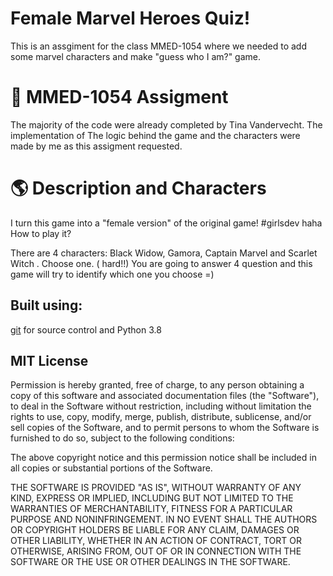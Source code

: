 # Female Marvel Heroes Quiz!

This is an assgiment for the class MMED-1054 where we needed to add some marvel characters and make "guess who I am?" game. 


# :closed_book: MMED-1054 Assigment

The majority of the code were already completed by Tina Vandervecht. The implementation of The logic behind the game and the characters were made by me as this assigment requested.

# :earth_americas: Description and Characters

I turn this game into a "female version" of the original game! #girlsdev haha
How to play it? 

There are 4 characters: Black Widow, Gamora, Captain Marvel and Scarlet Witch . Choose one. ( hard!!)
You are going to answer 4 question and this game will try to identify which one you choose =)


Built using:
--------------------------------------------------------------------------------
[git](https://git-scm.com/) for source control and
Python 3.8


## MIT License

Permission is hereby granted, free of charge, to any person obtaining a copy of this software and associated documentation files (the "Software"), to deal in the Software without restriction, including without limitation the rights to use, copy, modify, merge, publish, distribute, sublicense, and/or sell copies of the Software, and to permit persons to whom the Software is furnished to do so, subject to the following conditions:

The above copyright notice and this permission notice shall be included in all copies or substantial portions of the Software.

THE SOFTWARE IS PROVIDED "AS IS", WITHOUT WARRANTY OF ANY KIND, EXPRESS OR IMPLIED, INCLUDING BUT NOT LIMITED TO THE WARRANTIES OF MERCHANTABILITY, FITNESS FOR A PARTICULAR PURPOSE AND NONINFRINGEMENT. IN NO EVENT SHALL THE AUTHORS OR COPYRIGHT HOLDERS BE LIABLE FOR ANY CLAIM, DAMAGES OR OTHER LIABILITY, WHETHER IN AN ACTION OF CONTRACT, TORT OR OTHERWISE, ARISING FROM, OUT OF OR IN CONNECTION WITH THE SOFTWARE OR THE USE OR OTHER DEALINGS IN THE SOFTWARE.
